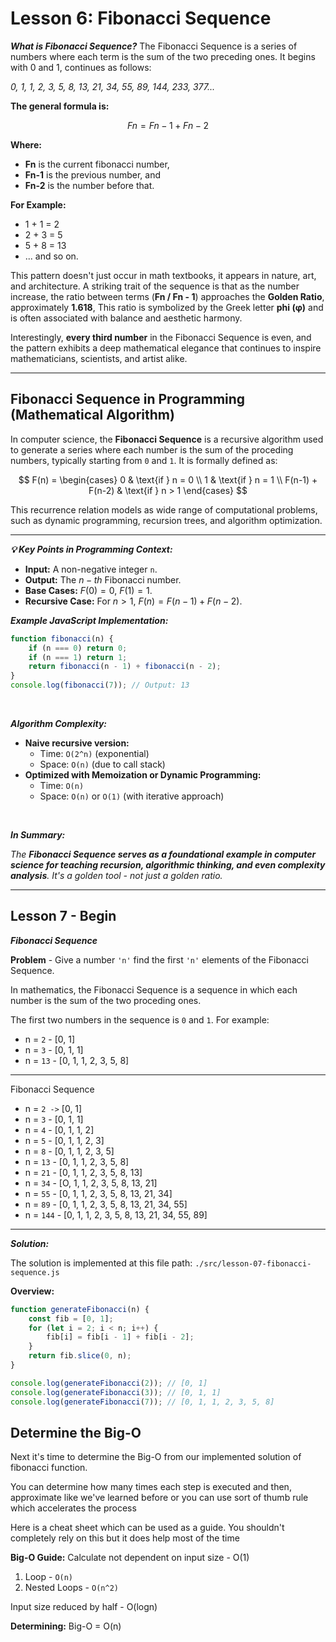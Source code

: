 # Lesson 6: Fibonacci Sequence

_**What is Fibonacci Sequence?**_
The Fibonacci Sequence is a series of numbers where each term is the sum of the two preceding ones. It begins with 0 and 1, continues as follows:

_0, 1, 1, 2, 3, 5, 8, 13, 21, 34, 55, 89, 144, 233, 377..._

**The general formula is:**

$$
Fn = Fn - 1 + Fn - 2
$$

**Where:**

- **Fn** is the current fibonacci number,
- **Fn-1** is the previous number, and
- **Fn-2** is the number before that.

**For Example:**

- 1 + 1 = 2
- 2 + 3 = 5
- 5 + 8 = 13
- ... and so on.

This pattern doesn't just occur in math textbooks, it appears in nature, art, and architecture. A striking trait of the sequence is that as the number increase, the ratio between terms (**Fn / Fn - 1**) approaches the **Golden Ratio**, approximately **1.618**, This ratio is symbolized by the Greek letter **phi (φ)** and is often associated with balance and aesthetic harmony.

Interestingly, **every third number** in the Fibonacci Sequence is even, and the pattern exhibits a deep mathematical elegance that continues to inspire mathematicians, scientists, and artist alike.

---

## Fibonacci Sequence in Programming (Mathematical Algorithm)

In computer science, the **Fibonacci Sequence** is a recursive algorithm used to generate a series where each number is the sum of the proceding numbers, typically starting from `0` and `1`. It is formally defined as:

$$
F(n) =
\begin{cases}
0 & \text{if } n = 0 \\
1 & \text{if } n = 1 \\
F(n-1) + F(n-2) & \text{if } n > 1
\end{cases}
$$

This recurrence relation models as wide range of computational problems, such as dynamic programming, recursion trees, and algorithm optimization.

---

_**💡 Key Points in Programming Context:**_

- **Input:** A non-negative integer `n`.
- **Output:** The $n-th$ Fibonacci number.
- **Base Cases:** $F(0) = 0$, $F(1) = 1$.
- **Recursive Case:** For $n > 1$, $F(n) = F(n-1) + F(n-2)$.

_**Example JavaScript Implementation:**_

```javascript
function fibonacci(n) {
	if (n === 0) return 0;
	if (n === 1) return 1;
	return fibonacci(n - 1) + fibonacci(n - 2);
}
console.log(fibonacci(7)); // Output: 13
```

</br>

_**Algorithm Complexity:**_

- **Naive recursive version:**
  - Time: `O(2^n)` (exponential)
  - Space: `O(n)` (due to call stack)
- **Optimized with Memoization or Dynamic Programming:**
  - Time: `O(n)`
  - Space: `O(n)` or `O(1)` (with iterative approach)

</br>

_**In Summary:**_

_The **Fibonacci Sequence serves as a foundational example in computer science for teaching recursion, algorithmic thinking, and even complexity analysis**. It's a golden tool - not just a golden ratio._

---

## Lesson 7 - Begin

_**Fibonacci Sequence**_

**Problem** - Give a number `'n'` find the first `'n'` elements of the Fibonacci Sequence.

In mathematics, the Fibonacci Sequence is a sequence in which each number is the sum of the two proceding ones.

The first two numbers in the sequence is `0` and `1`.
For example:

- n = `2` - [0, 1]
- n = `3` - [0, 1, 1]
- n = `13` - [0, 1, 1, 2, 3, 5, 8]

---

Fibonacci Sequence

- n = `2 ->` [0, 1]
- n = `3` - [0, 1, 1]
- n = `4` - [0, 1, 1, 2]
- n = `5` - [0, 1, 1, 2, 3]
- n = `8` - [0, 1, 1, 2, 3, 5]
- n = `13` - [0, 1, 1, 2, 3, 5, 8]
- n = `21` - [0, 1, 1, 2, 3, 5, 8, 13]
- n = `34` - [O, 1, 1, 2, 3, 5, 8, 13, 21]
- n = `55` - [0, 1, 1, 2, 3, 5, 8, 13, 21, 34]
- n = `89` - [0, 1, 1, 2, 3, 5, 8, 13, 21, 34, 55]
- n = `144` - [0, 1, 1, 2, 3, 5, 8, 13, 21, 34, 55, 89]

---

_**Solution:**_

The solution is implemented at this file path:
`./src/lesson-07-fibonacci-sequence.js`

**Overview:**

```javascript
function generateFibonacci(n) {
	const fib = [0, 1];
	for (let i = 2; i < n; i++) {
		fib[i] = fib[i - 1] + fib[i - 2];
	}
	return fib.slice(0, n);
}

console.log(generateFibonacci(2)); // [0, 1]
console.log(generateFibonacci(3)); // [0, 1, 1]
console.log(generateFibonacci(7)); // [0, 1, 1, 2, 3, 5, 8]
```

## Determine the Big-O

Next it's time to determine the Big-O from our implemented solution of fibonacci function.

You can determine how many times each step is executed and then, approximate like we've learned before or you can use sort of thumb rule which accelerates the process

Here is a cheat sheet which can be used as a guide. You shouldn't completely rely on this but it does help most of the time

**Big-O Guide:**
Calculate not dependent on input size - O(1)

1. Loop - `O(n)`
2. Nested Loops - `O(n^2)`

Input size reduced by half - O(logn)

**Determining:**
Big-O = O(n)
